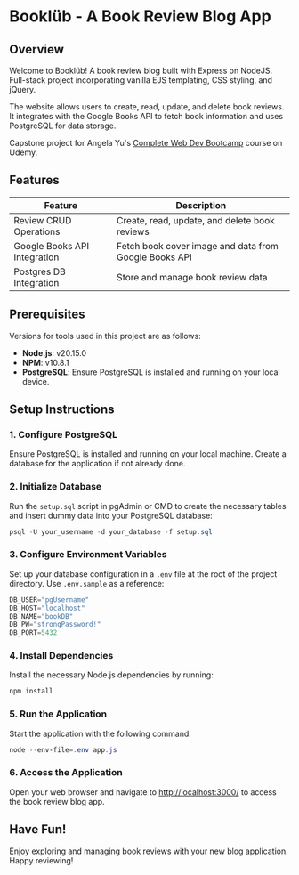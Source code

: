 # Booklüb - A Book Review Blog App

## Overview
Welcome to Booklüb! A book review blog built with Express on NodeJS. Full-stack project incorporating vanilla EJS templating, CSS styling, and jQuery.

The website allows users to create, read, update, and delete book reviews. It integrates with the Google Books API to fetch book information and uses PostgreSQL for data storage.

Capstone project for Angela Yu's [Complete Web Dev Bootcamp](https://www.udemy.com/course/the-complete-web-development-bootcamp) course on Udemy.


## Features

| Feature                      | Description                                                |
|------------------------------|------------------------------------------------------------|
| Review CRUD Operations       | Create, read, update, and delete book reviews              |
| Google Books API Integration | Fetch book cover image and data from Google Books API      |
| Postgres DB Integration      | Store and manage book review data                          |

## Prerequisites
Versions for tools used in this project are as follows:
- **Node.js**: v20.15.0
- **NPM**: v10.8.1
- **PostgreSQL**: Ensure PostgreSQL is installed and running on your local device.

## Setup Instructions

### 1. Configure PostgreSQL
Ensure PostgreSQL is installed and running on your local machine. Create a database for the application if not already done.

### 2. Initialize Database
Run the `setup.sql` script in pgAdmin or CMD to create the necessary tables and insert dummy data into your PostgreSQL database:
```powershell
psql -U your_username -d your_database -f setup.sql
```

### 3. Configure Environment Variables
Set up your database configuration in a `.env` file at the root of the project directory. Use `.env.sample` as a reference:
```powershell
DB_USER="pgUsername"
DB_HOST="localhost"
DB_NAME="bookDB"
DB_PW="strongPassword!"
DB_PORT=5432
```

### 4. Install Dependencies
Install the necessary Node.js dependencies by running:
```powershell
npm install
```

### 5. Run the Application
Start the application with the following command:
```powershell
node --env-file=.env app.js
```

### 6. Access the Application
Open your web browser and navigate to [http://localhost:3000/](http://localhost:3000/) to access the book review blog app.

## Have Fun!
Enjoy exploring and managing book reviews with your new blog application. Happy reviewing!